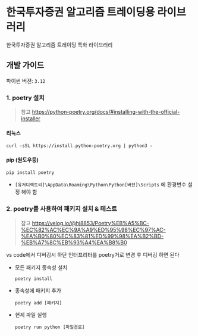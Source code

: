 # 한국투자증권 알고리즘 트레이딩용 라이브러리

한국투자증권 알고리즘 트레이딩 특화 라이브러리

## 개발 가이드

파이썬 버젼: `3.12`

### 1. poetry 설치

> 참고 https://python-poetry.org/docs/#installing-with-the-official-installer

#### 리눅스

```
curl -sSL https://install.python-poetry.org | python3 -
```

#### pip (원도우등)

```
pip install poetry
```

-   `[유저디렉토리]\AppData\Roaming\Python\Python[버전]\Scripts` 에 환경변수 설정 해야 함

### 2. poetry를 사용하여 패키지 설치 & 테스트

> 참고 https://velog.io/@hj8853/Poetry%EB%A5%BC-%EC%82%AC%EC%9A%A9%ED%95%98%EC%97%AC-%EA%B0%80%EC%83%81%ED%99%98%EA%B2%BD-%EB%A7%8C%EB%93%A4%EA%B8%B0

vs code에서 디버깅시 하단 인터프리터를 poetry거로 변경 후 디버깅 하면 된다

-   모든 패키지 종속성 설치

    ```
    poetry install
    ```

-   종속성에 패키지 추가

    ```
    poetry add [패키지]
    ```

-   현제 파일 실행
    ```
    poetry run python [파일경로]
    ```
